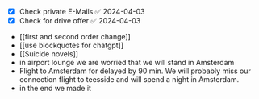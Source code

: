 - [x] Check private E-Mails ✅ 2024-04-03
- [x] Check for drive offer ✅ 2024-04-03
- [[first and second order change]]
- [[use blockquotes for chatgpt]]
- [[Suicide novels]]
- in airport lounge we are worried that we will stand in Amsterdam  
- Flight to Amsterdam for delayed by 90 min. We will probably miss our connection flight to teesside and will spend a night in Amsterdam.  
- in the end we made it